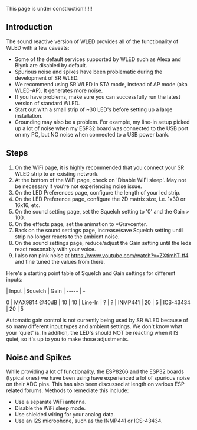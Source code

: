 This page is under construction!!!!!!

## Introduction
The sound reactive version of WLED provides all of the functionality of WLED with a few caveats:

* Some of the default services supported by WLED such as Alexa and Blynk are disabled by default.
* Spurious noise and spikes have been problematic during the development of SR WLED.
* We recommend using SR WLED in STA mode, instead of AP mode (aka WLED-AP). It generates more noise.
* If you have problems, make sure you can successfully run the latest version of standard WLED.
* Start out with a small strip of ~30 LED's before setting up a large installation.
* Grounding may also be a problem. For example, my line-in setup picked up a lot of noise when my ESP32 board was connected to the USB port on my PC, but NO noise when connected to a USB power bank.

## Steps
1. On the WiFi page, it is highly recommended that you connect your SR WLED strip to an existing network.
2. At the bottom of the WiFi page, check on 'Disable WiFi sleep'. May not be necessary if you're not experiencing noise issue.
3. On the LED Preferences page, configure the length of your led strip.
3. On the LED Preference page, configure the 2D matrix size, i.e. 1x30 or 16x16, etc.
4. On the sound setting page, set the Squelch setting to '0' and the Gain > 100.
5. On the effects page, set the animation to *Gravcenter.
6. Back on the sound settings page, increase/save Squelch setting until strip no longer reacts to the ambient noise.
7. On the sound settings page, reduce/adjust the Gain setting until the leds react reasonably with your voice.
8. I also ran pink noise at https://www.youtube.com/watch?v=ZXtimhT-ff4 and fine tuned the values from there.

Here's a starting point table of Squelch and Gain settings for different inputs:

| Input | Squelch | Gain
| ----- | -

0
| MAX9814 @40dB | 10 | 10
| Line-In | ? | ?
| INMP441 | 20 | 5
| ICS-43434 | 20 | 5

Automatic gain control is not currently being used by SR WLED because of so many different input types and ambient settings. We don't know what your 'quiet' is. In addition, the LED's should NOT be reacting when it IS quiet, so it's up to you to make those adjustments.

## Noise and Spikes
While providing a lot of functionality, the ESP8266 and the ESP32 boards (typical ones) we have been using have experienced a lot of spurious noise on their ADC pins. This has also been discussed at length on various ESP related forums. Methods to remediate this include:

* Use a separate WiFi antenna.
* Disable the WiFi sleep mode.
* Use shielded wiring for your analog data.
* Use an I2S microphone, such as the INMP441 or ICS-43434.

